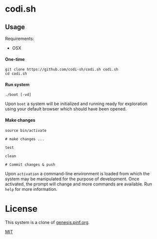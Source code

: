 codi.sh
=======

Usage
-----

Requirements:

  * OSX

#### One-time

	git clone https://github.com/codi-sh/codi.sh codi.sh
	cd codi.sh

#### Run system

	./boot [-vd]

Upon `boot` a system will be initialized and running ready for exploration using your default browser which should have been opened.

#### Make changes

	source bin/activate

	# make changes ...

	test

	clean

	# Commit changes & push

Upon `activation` a command-line environment is loaded from which the system may be manipulated for the purpose of development. Once activated, the prompt will change and more commands are available. Run `help` for more information.


License
=======

This system is a clone of [genesis.pinf.org](http://genesis.pinf.org).

[MIT](http://opensource.org/licenses/MIT)

